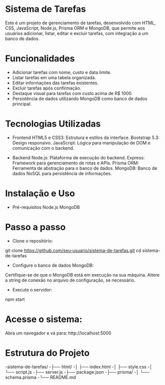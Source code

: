 # Sistema de Tarefas

Este é um projeto de gerenciamento de tarefas, desenvolvido com HTML, CSS, JavaScript, Node.js, Prisma ORM e MongoDB, que permite aos usuários adicionar, listar, editar e excluir tarefas, com integração a um banco de dados.

# Funcionalidades

- Adicionar tarefas com nome, custo e data limite.
- Listar tarefas em uma tabela organizada.
- Editar informações das tarefas existentes.
- Excluir tarefas após confirmação.
- Destaque visual para tarefas com custo acima de R$ 1000.
- Persistência de dados utilizando MongoDB como banco de dados principal.

# Tecnologias Utilizadas

- Frontend
HTML5 e CSS3: Estrutura e estilos da interface.
Bootstrap 5.3: Design responsivo.
JavaScript: Lógica para manipulação de DOM e comunicação com o backend.

- Backend
Node.js: Plataforma de execução do backend.
Express: Framework para gerenciamento de rotas e APIs.
Prisma ORM: Ferramenta de abstração para o banco de dados.
MongoDB: Banco de dados NoSQL para persistência de informações.

# Instalação e Uso

- Pré-requisitos
Node.js
MongoDB

# Passo a passo

- Clone o repositório:

git clone https://github.com/seu-usuario/sistema-de-tarefas.git
cd sistema-de-tarefas

- Configure o banco de dados MongoDB:

Certifique-se de que o MongoDB está em execução na sua máquina.
Altere a string de conexão no arquivo de configuração, se necessário.

- Execute o servidor:

npm start

# Acesse o sistema:

Abra um navegador e vá para: http://localhost:5000

# Estrutura do Projeto

-sistema-de-tarefas/
-├── html/
-│   ├── index.html
-│   ├── style.css
-│   └── script.js
-├── server.js
-├── package.json
-├── prisma/
-│   └── schema.prisma
-└── README.md
